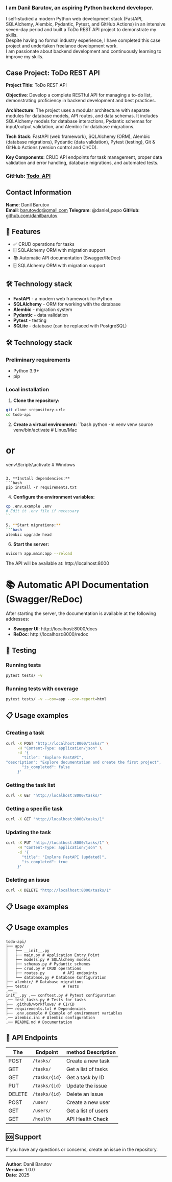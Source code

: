 ### I am Danil Barutov, an aspiring Python backend developer.  
I self-studied a modern Python web development stack (FastAPI, SQLAlchemy, Alembic, Pydantic, Pytest, and GitHub Actions) in an intensive seven-day period and built a ToDo REST API project to demonstrate my skills.  
Despite having no formal industry experience, I have completed this case project and undertaken freelance development work.  
I am passionate about backend development and continuously learning to improve my skills.  

## Case Project: ToDo REST API


**Project Title**: ToDo REST API  

**Objective**: Develop a complete RESTful API for managing a to-do list, demonstrating proficiency in backend development and best practices.  

**Architecture**: The project uses a modular architecture with separate modules for database models, API routes, and data schemas. It includes SQLAlchemy models for database interactions, Pydantic schemas for input/output validation, and Alembic for database migrations.  

**Tech Stack**: FastAPI (web framework), SQLAlchemy (ORM), Alembic (database migrations), Pydantic (data validation), Pytest (testing), Git & GitHub Actions (version control and CI/CD).  

**Key Components**: CRUD API endpoints for task management, proper data validation and error handling, database migrations, and automated tests.   


### GitHub: [Todo_API](https://github.com/DanielBarutov/Todo_API)

## Contact Information

**Name**: Danil Barutov  
**Email**: barutovdg@gmail.com
**Telegram**: @daniel_papo
**GitHub**: [github.com/danilbarutov](https://github.com/DanielBarutov)


## 🚀 Features

- ✅ CRUD operations for tasks
- 🗄️ SQLAlchemy ORM with migration support
- 📚 Automatic API documentation (Swagger/ReDoc)
- 🗄️ SQLAlchemy ORM with migration support

## 🛠️ Technology stack

- **FastAPI** - a modern web framework for Python
- **SQLAlchemy** - ORM for working with the database
- **Alembic** - migration system
- **Pydantic** - data validation
- **Pytest** - testing
- **SQLite** - database (can be replaced with PostgreSQL)

## 🛠️ Technology stack

### Preliminary requirements

- Python 3.9+
- pip

### Local installation

1. **Clone the repository:**
```bash
git clone <repository-url>
cd todo-api
```

2. **Create a virtual environment:**
``bash
python -m venv venv
source venv/bin/activate # Linux/Mac
# or
venv\Scripts\activate  # Windows
```

3. **Install dependencies:**
```bash
pip install -r requirements.txt
```

4. **Configure the environment variables:**
```bash
cp .env.example .env
# Edit it .env file if necessary
``

5. **Start migrations:**
```bash
alembic upgrade head
```

6. **Start the server:**
```bash
uvicorn app.main:app --reload
```

The API will be available at: http://localhost:8000

# 📚 Automatic API Documentation (Swagger/ReDoc)

After starting the server, the documentation is available at the following addresses:

- **Swagger UI**: http://localhost:8000/docs
- **ReDoc**: http://localhost:8000/redoc

## 🧪 Testing

### Running tests
```bash
pytest tests/ -v
```

### Running tests with coverage
```bash
pytest tests/ -v --cov=app --cov-report=html
```

## 📋 Usage examples

### Creating a task
```bash
curl -X POST "http://localhost:8000/tasks/" \
     -H "Content-Type: application/json" \
     -d '{
       "title": "Explore FastAPI",
"description": "Explore documentation and create the first project",
       "is_completed": false
     }'
```

### Getting the task list
```bash
curl -X GET "http://localhost:8000/tasks/"
```

### Getting a specific task
```bash
curl -X GET "http://localhost:8000/tasks/1"
```

### Updating the task
```bash
curl -X PUT "http://localhost:8000/tasks/1" \
     -H "Content-Type: application/json" \
     -d '{
       "title": "Explore FastAPI (updated)",
       "is_completed": true
     }'
```

### Deleting an issue
```bash
curl -X DELETE "http://localhost:8000/tasks/1"
```

## 📋 Usage examples

## 📋 Usage examples

```
todo-api/
├── app/
│   ├── __init__.py
│   ├── main.py # Application Entry Point
│   ├── models.py # SQLAlchemy models
│   ├── schemas.py # Pydantic schemes
│   ├── crud.py # CRUD operations
│   ├── routes.py        # API endpoints
│   └── database.py # Database Configuration
├── alembic/ # Database migrations
├── tests/               # Tests
,──__
init__.py ,── conftest.py # Pytest configuration
,── test_tasks.py # Tests for tasks
├── .github/workflows/ # CI/CD
├── requirements.txt # Dependencies
├── .env.example # Example of environment variables
,── alembic.ini # Alembic configuration
,── README.md # Documentation
```

## 🔧 API Endpoints

| The | Endpoint | method Description |
|-------|----------|----------|
| POST | `/tasks/` | Create a new task |
| GET | `/tasks/` | Get a list of tasks |
| GET | `/tasks/{id}` | Get a task by ID |
|PUT | `/tasks/{id}` | Update the issue |
| DELETE | `/tasks/{id}` | Delete an issue |
| POST | `/user/` | Create a new user |
| GET | `/users/` | Get a list of users |
| GET | `/health` | API Health Check |


## 🆘 Support

If you have any questions or concerns, create an issue in the repository.

---

**Author**: Danil Barutov  
**Version**: 1.0.0  
**Date**: 2025

```